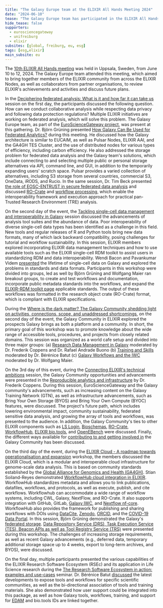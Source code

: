 ```yaml
---
title: "The Galaxy Europe team at the ELIXIR All Hands Meeting 2024"
date: "2024-06-10"
tease: "The Galaxy Europe team has participated in the ELIXIR All Hands meeting 2024 in Uppsala, Sweden."
hide_tease: false
supporters:
  - eurosciencegateway
  - unifreiburg
  - elixir
subsites: [global, freiburg, eu, esg]
tags: [esg,elixir]
main_subsite: eu
---
```

The [10th ELIXIR All Hands meeting](https://elixir-events.eventscase.com/EN/ahm2024) was held in Uppsala, Sweden, from June 10 to 12, 2024. The Galaxy Europe team attended this meeting,
which aimed to bring together members of the ELIXIR community from across the ELIXIR Nodes, as well as collaborators from partner organisations, to review ELIXIR's achievements and activities and discuss future plans.

In the [Deciphering federated analysis: What is it and how far it can take us](https://docs.google.com/document/d/13aCXWW8gnv9AYvPUDyOLO_oBQYacsW3EpJ9IKk5OzbM/) session on the first day, the participants discussed the following question. How can we conduct collaborative analysis while respecting data privacy and following data protection regulations? Multiple ELIXIR initiatives are working on federated analysis, which will solve this problem. The Galaxy Europe team, as part of the [EuroScienceGateway project](https://galaxyproject.org/projects/esg/), was present at this gathering. Dr. Björn Grüning presented [How Galaxy Can Be Used for Federated Analytics?](https://docs.google.com/presentation/d/1PBMeVux-ukXoCsj8mAaUf_c3oHWCYwgm5cpc37WTkY4/edit#slide=id.g2e3832b6d94_1_48) during this meeting. He discussed how the Galaxy architecture is similar to EUCAIM, as well as Pulsar Nodes, ELIXIR AAI, and the GA4GH TES Cluster, and the use of distributed nodes for various types of efficiency, including carbon efficiency. He also addressed the storage problem for federated data analysis and the Galaxy team's solutions, which include connecting to and selecting multiple public or personal storage alternatives via API, command line, and GUI, in addition to the temporarily expanding users' scratch space. Pulsar provides a varied collection of alternatives, including S3 storage from several countries, commercial S3, OneData, iRODS, and Rucio. In the same session, Dr. Tim Beck presented [the role of EOSC-ENTRUST in secure federated data analysis](https://docs.google.com/presentation/d/1PBMeVux-ukXoCsj8mAaUf_c3oHWCYwgm5cpc37WTkY4/edit#slide=id.g2e3832b6d94_1_53) and discussed [RO-Crate](https://www.researchobject.org/ro-crate/) and [workflow processing](https://workflowhub.eu/), which enable the interoperability framework and execution approach for practical pan-Trusted Research Environment (TRE) analysis.

On the second day of the event, the [Tackling single-cell data management and interoperability in Galaxy](https://docs.google.com/document/d/16ykadI4A8l4wrviaBunan4ujxU36sJCk5_ZUOZTw_XU/edit?tab=t.0#heading=h.gjdgxs) session discussed the advancements of analysis tool suites and the abundance of data. Poor interoperability of diverse single-cell data types has been identified as a challenge in this field. New tools and regular releases of R and Python tools bring new data formats, many of which lack backward compatibility, posing challenges for tutorial and workflow sustainability. In this session, ELIXIR members explored incorporating ELIXIR data management techniques and how to use available tools such as the ELIXIR single-cell RDM toolkit to assist users in standardizing RDM and data interoperability. Wendi Bacon and Pavankumar Videm [presented](https://docs.google.com/presentation/d/1CM0bFJFuYezVOqNyFsZp2BrsygGRYMs43p1ColbYihI/edit#slide=id.g268ba6ba735_0_0) the lifetime of single-cell data on Galaxy and explored the problems in standards and data formats. Participants in this workshop were divided into groups, led as well by Björn Grüning and Wolfgang Maier ran breakout groups, to create and test workflows and documentation, incorporate public metadata standards into the workflows, and expand the [ELIXIR-RDM toolkit page](https://rdmkit.elixir-europe.org/single_cell_sequencing) applicable standards. The output of these workflows was formatted in the research object crate (RO-Crate) format, which is compliant with ELIXIR specifications.

During the [Where is the dark matter? The Galaxy Community shedding light on activities, connections, scope, and unaddressed shortcomings](https://docs.google.com/document/d/1i5coxz4ubcMdMr5E4v6OVPqbHs2S7ujOVnkRj6I33Cg/edit?tab=t.0), on the second day of the event, the Galaxy Community in ELIXIR explored the prospects Galaxy brings as both a platform and a community. In short, the primary goal of this workshop was to promote knowledge about the wide range of accessible tools, procedures, and projects from closely related domains. This session was organized as a world cafe setup and divided into three major groups:  (a) [Research Data Management in Galaxy](https://docs.google.com/document/d/1cpT4iI5YxavfQ9gsCyCuZ69aL8jNVa8_QdjFrsXNGDc/edit?tab=t.0#heading=h.p0gzezzi3us4) moderated by Dr. Frederik Coppens and Dr. Rafael Andrade Buono (b) [Training and Skills](https://docs.google.com/document/d/1ScpWMWXF8JULMrPfAiMoIs1Ez4DykwzL2iYpRchGNvs/edit?tab=t.0#heading=h.da5gwyeoxhss) moderated by Dr. Bérénice Batut (c) [Galaxy Workflows and the IWC](https://docs.google.com/document/d/1cUhebg99EHICWD6KVhfGDthwZloW4BylZwokrFpPaq4/edit?tab=t.0#heading=h.da5gwyeoxhss) moderated by Dr. Wolfgang Maier.

On the 3rd day of this event, during the [Connecting ELIXIR's technical ambitions](https://docs.google.com/document/d/1d1BgeD3qIJya0dXcB7wTI50QOmnHtJ-E_CfD9Kt3HLs/edit?tab=t.0#heading=h.gjdgxs) session, the Galaxy Community opportunities and advancements were presented in the [Reproducible analytics and infrastructure](https://docs.google.com/presentation/d/1k2bIFHAtxv7C_YaI6Idb9ZWirbiIIvQL/edit#slide=id.g2e2e5863106_0_52) by Dr. Frederik Coppens. During this session, EuroScienceGateway and the Galaxy community's advancements, such as increasing content on the Galaxy Training Network (GTN), as well as infrastructure advancements, such as Bring Your Own Storage (BYOS) and Bring Your Own Compute (BYOC) features, were discussed. The project's future path, which includes lowering environmental impact, community sustainability, federated sensitive data analysis, and growing the array of tools and workflows, was presented to the audience. In addition, the Galaxy Community's ties to other ELIXIR components such as [LS Login](https://lifescience-ri.eu/ls-login/version-2023/user/how-to-log-in-to-the-service-using-your-credentials.html), [Bioschemas](https://bioschemas.org/), [RO-Crate](https://www.researchobject.org/ro-crate/), [WorkflowHub](https://workflowhub.eu/), [ELIXIR bio.tools](https://elixir-europe.org/services/tools/biotools), and [OpenEBench](https://elixir-europe.org/services/openebench) were discussed. Finally, the different ways available for [contributing to and getting involved in](https://galaxyproject.org/community/contributing/) the Galaxy Community has been discussed.

On the third day of the event, during the [ELIXIR Cloud - A roadmap towards operationalisation and expansion](https://docs.google.com/document/d/1iMhd4cjVKOhoTaTDjk616VIuanQyDhgjOak0e3izLAE/edit?tab=t.0) workshop, the members discussed the ELIXIR Cloud, which is a modular and interoperable cloud infrastructure for genome-scale data analysis. This is based on community standards established by the [Global Alliance for Genomics and Health (GA4GH)](https://www.ga4gh.org/). Stian Soiland-Reyes demonstrated [WorkflowHub cloud integration in ELIXIR](https://docs.google.com/presentation/d/1SQGTaBvNxWF5gMrH3e_3Wpl7xX-6Z8Ho/edit#slide=id.g2e15719ef5d_0_103). WorkflowHub standardizes metadata and allows you to link publications, datafiles, workflows, and protocols, as well as execute, publish, and cite workflows. Workflowhub can accommodate a wide range of workflow systems, including CWL, Galaxy, NextFlow, and RO-Crate. It also supports integration with GitHub, GitLab, [Galaxy IWC](https://iwc.galaxyproject.org/), and [Nextflow nf-core](https://nf-co.re/). WorkflowHub also provides the framework for publishing and sharing workflows with DOIs using [DataCite](https://datacite.org/), [Zenodo](https://zenodo.org/), [ORCID](https://orcid.org/), and the [COVID-19 Data Portal](https://www.covid19dataportal.org/). In this session, Björn Grüning demonstrated the Galaxy's [federated storage](https://docs.google.com/presentation/d/1SQGTaBvNxWF5gMrH3e_3Wpl7xX-6Z8Ho/edit#slide=id.g2e15719ef5d_0_124). [Data Repository Service (DRS), Task Execution Service (TES), Beacon APIs as well as Tool Registry Service (TRS)](https://galaxyproject.org/ga4gh/) were presented during this workshop. The challenges of increasing storage requirements, as well as recent Galaxy advancements (e.g., deferred data, temporary additional storage space up to 4 weeks, export to long-term archives, and BYOS), were discussed.

On the final day, multiple participants presented the various capabilities of the ELIXIR Research Software Ecosystem (RSEc) and its application in Life Science research during the [The Research Software Ecosystem in action: examples and use-cases](https://docs.google.com/document/d/1iR6V2ZGd2QSKdgr96CVYW45es5v4vfncqDqGelUoFRU/edit?tab=t.0) seminar. Dr. Bérénice Batut [discussed](https://docs.google.com/presentation/d/1Ao0dA-u0-5EP1c0yvxrbBVuiVtFBlsE3RriJmHszWeA/edit#slide=id.g2e1ad0cf65f_1_56) the latest developments to expose tools and workflows for specific scientific communities, as well as the bi-directional association of tools and training materials. She also demonstrated how user support could be integrated into this package, as well as how Galaxy tools, workflows, training, and support for [EDAM](https://edamontologydocs.readthedocs.io/en/latest/what_is_edam.html) and bio.tools IDs are linked together.
